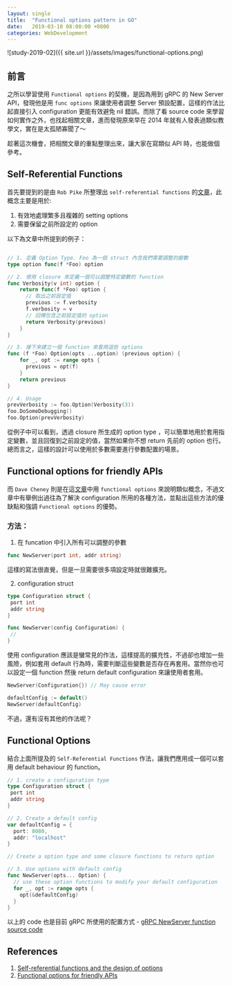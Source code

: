 ```yaml
---
layout: single
title:  "Functional options pattern in GO"
date:   2019-03-10 08:00:00 +0800
categories: WebDevelopment
---
```

![study-2019-02]({{ site.url }}/assets/images/functional-options.png)

## 前言
之所以學習使用 `Functional options` 的契機，是因為用到 gRPC 的 New Server API，發現他是用 `func options` 來讓使用者調整 Server 預設配置，這樣的作法比起直接引入 configuration 更能有效避免 nil 錯誤。而除了看 source code 來學習如何實作之外，也找起相關文章，進而發現原來早在 2014 年就有人發表過類似教學文，實在是太孤陋寡聞了～

趁著這次機會，把相關文章的重點整理出來，讓大家在寫類似 API 時，也能做個參考。

## Self-Referential Functions
首先要提到的是由 `Rob Pike` 所整理出 `self-referential functions` 的[文章](https://commandcenter.blogspot.com/2014/01/self-referential-functions-and-design.html)，此概念主要是用於:

1. 有效地處理繁多且複雜的 setting options
2. 需要保留之前所設定的 option

以下為文章中所提到的例子：

```go

// 1. 定義 Option Type. Foo 為一個 struct 內含我們需要調整的變數
type option func(f *Foo) option

// 2. 使用 closure 來定義一個可以調整特定變數的 function
func Verbosity(v int) option {
    return func(f *Foo) option {
      // 取出之前設定值
      previous := f.verbosity
      f.verbosity = v
      // 回傳包含之前設定值的 option
      return Verbosity(previous)
    }
}

// 3. 接下來建立一個 function 來套用這些 options
func (f *Foo) Option(opts ...option) (previous option) {
    for _, opt := range opts {
      previous = opt(f)
    }
    return previous
}

// 4. Usage
prevVerbosity := foo.Option(Verbosity(3))
foo.DoSomeDebugging()
foo.Option(prevVerbosity)

```

從例子中可以看到，透過 closure 所生成的 option type ，可以簡單地用於套用指定變數，並且回復到之前設定的值，當然如果你不想 return 先前的 option 也行。總而言之，這樣的設計可以使用於多數需要進行參數配置的場景。


## Functional options for friendly APIs

而 `Dave Cheney` 則是在這[文章](https://dave.cheney.net/2014/10/17/functional-options-for-friendly-apis)中用 `functional options` 來說明類似概念，不過文章中有舉例出過往為了解決 configuration 所用的各種方法，並點出這些方法的優缺點和強調 `Functional options` 的優勢。

### 方法：

1. 在 funcation 中引入所有可以調整的參數

```go
func NewServer(port int, addr string)
```

這樣的寫法很直覺，但是一旦需要很多項設定時就很難擴充。

2. configuration struct

```go
type Configuration struct {
 port int
 addr string
}

func NewServer(config Configuration) {
 //
}
```

使用 configuration 應該是蠻常見的作法，這樣提高的擴充性，不過卻也增加一些風險，例如套用 default 行為時，需要判斷這些變數是否存在再套用。當然你也可以設定一個 function 然後 return default configuration 來讓使用者套用。

```go
NewServer(Configuration{}) // May cause error

defaultConfig := default()
NewServer(defaultConfig)
```

不過，還有沒有其他的作法呢？

## Functional Options

結合上面所提及的 `Self-Referential Functions` 作法，讓我們應用成一個可以套用 default behaviour 的 function。

```go
// 1. create a configuration type
type Configuration struct {
 port int
 addr string
}

// 2. Create a default config
var defaultConfig = {
  port: 8080,
  addr: "localhost"
}

// Create a option type and some closure functions to return option

// 3. Use options with default config
func NewServer(opts... Option) {
  // use these option functions to modify your default configuration
  for _, opt := range opts {
    opt(&defaultConfig)
  }
}
```

以上的 code 也是目前 gRPC 所使用的配置方式 - [gRPC NewServer function source code](https://github.com/grpc/grpc-go/blob/master/server.go#L355) 

## References

1. [Self-referential functions and the design of options 
](https://commandcenter.blogspot.com/2014/01/self-referential-functions-and-design.html)
2. [Functional options for friendly APIs](https://dave.cheney.net/2014/10/17/functional-options-for-friendly-apis)